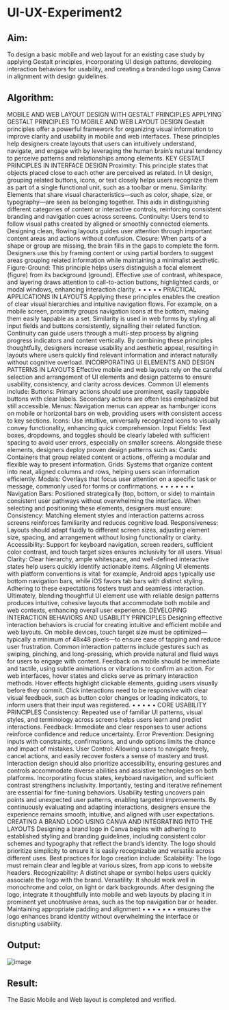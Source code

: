 # UI-UX-Experiment2

## Aim:
 To design a basic mobile and web layout for an existing case study by applying Gestalt principles, incorporating UI design patterns, developing interaction behaviors for usability, and creating a branded logo using Canva in alignment with design guidelines.

## Algorithm:

MOBILE AND WEB LAYOUT DESIGN
WITH GESTALT PRINCIPLES
APPLYING GESTALT PRINCIPLES TO MOBILE AND
WEB LAYOUT DESIGN
Gestalt principles offer a powerful framework for organizing visual
information to improve clarity and usability in mobile and web interfaces.
These principles help designers create layouts that users can intuitively
understand, navigate, and engage with by leveraging the human brain’s
natural tendency to perceive patterns and relationships among elements.
KEY GESTALT PRINCIPLES IN INTERFACE DESIGN
Proximity: This principle states that objects placed close to each other
are perceived as related. In UI design, grouping related buttons, icons,
or text closely helps users recognize them as part of a single functional
unit, such as a toolbar or menu.
Similarity: Elements that share visual characteristics—such as color,
shape, size, or typography—are seen as belonging together. This aids in
distinguishing different categories of content or interactive controls,
reinforcing consistent branding and navigation cues across screens.
Continuity: Users tend to follow visual paths created by aligned or
smoothly connected elements. Designing clean, flowing layouts guides
user attention through important content areas and actions without
confusion.
Closure: When parts of a shape or group are missing, the brain fills in
the gaps to complete the form. Designers use this by framing content or
using partial borders to suggest areas grouping related information
while maintaining a minimalist aesthetic.
Figure-Ground: This principle helps users distinguish a focal element
(figure) from its background (ground). Effective use of contrast,
whitespace, and layering draws attention to call-to-action buttons,
highlighted cards, or modal windows, enhancing interaction clarity.
•
•
•
•
•
PRACTICAL APPLICATIONS IN LAYOUTS
Applying these principles enables the creation of clear visual hierarchies and
intuitive navigation flows. For example, on a mobile screen, proximity groups
navigation icons at the bottom, making them easily tappable as a set.
Similarity is used in web forms by styling all input fields and buttons
consistently, signalling their related function. Continuity can guide users
through a multi-step process by aligning progress indicators and content
vertically.
By combining these principles thoughtfully, designers increase usability and
aesthetic appeal, resulting in layouts where users quickly find relevant
information and interact naturally without cognitive overload.
INCORPORATING UI ELEMENTS AND DESIGN
PATTERNS IN LAYOUTS
Effective mobile and web layouts rely on the careful selection and
arrangement of UI elements and design patterns to ensure usability,
consistency, and clarity across devices. Common UI elements include:
Buttons: Primary actions should use prominent, easily tappable buttons
with clear labels. Secondary actions are often less emphasized but still
accessible.
Menus: Navigation menus can appear as hamburger icons on mobile or
horizontal bars on web, providing users with consistent access to key
sections.
Icons: Use intuitive, universally recognized icons to visually convey
functionality, enhancing quick comprehension.
Input Fields: Text boxes, dropdowns, and toggles should be clearly
labeled with sufficient spacing to avoid user errors, especially on smaller
screens.
Alongside these elements, designers deploy proven design patterns such as:
Cards: Containers that group related content or actions, offering a
modular and flexible way to present information.
Grids: Systems that organize content into neat, aligned columns and
rows, helping users scan information efficiently.
Modals: Overlays that focus user attention on a specific task or
message, commonly used for forms or confirmations.
•
•
•
•
•
•
•
Navigation Bars: Positioned strategically (top, bottom, or side) to
maintain consistent user pathways without overwhelming the interface.
When selecting and positioning these elements, designers must ensure:
Consistency: Matching element styles and interaction patterns across
screens reinforces familiarity and reduces cognitive load.
Responsiveness: Layouts should adapt fluidly to different screen sizes,
adjusting element size, spacing, and arrangement without losing
functionality or clarity.
Accessibility: Support for keyboard navigation, screen readers, sufficient
color contrast, and touch target sizes ensures inclusivity for all users.
Visual Clarity: Clear hierarchy, ample whitespace, and well-defined
interactive states help users quickly identify actionable items.
Aligning UI elements with platform conventions is vital: for example, Android
apps typically use bottom navigation bars, while iOS favors tab bars with
distinct styling. Adhering to these expectations fosters trust and seamless
interaction. Ultimately, blending thoughtful UI element use with reliable
design patterns produces intuitive, cohesive layouts that accommodate both
mobile and web contexts, enhancing overall user experience.
DEVELOPING INTERACTION BEHAVIORS AND
USABILITY PRINCIPLES
Designing effective interaction behaviors is crucial for creating intuitive and
efficient mobile and web layouts. On mobile devices, touch target size must
be optimized—typically a minimum of 48x48 pixels—to ensure ease of
tapping and reduce user frustration. Common interaction patterns include
gestures such as swiping, pinching, and long-pressing, which provide natural
and fluid ways for users to engage with content. Feedback on mobile should
be immediate and tactile, using subtle animations or vibrations to confirm an
action.
For web interfaces, hover states and clicks serve as primary interaction
methods. Hover effects highlight clickable elements, guiding users visually
before they commit. Click interactions need to be responsive with clear visual
feedback, such as button color changes or loading indicators, to inform users
that their input was registered.
•
•
•
•
•
CORE USABILITY PRINCIPLES
Consistency: Repeated use of familiar UI patterns, visual styles, and
terminology across screens helps users learn and predict interactions.
Feedback: Immediate and clear responses to user actions reinforce
confidence and reduce uncertainty.
Error Prevention: Designing inputs with constraints, confirmations, and
undo options limits the chance and impact of mistakes.
User Control: Allowing users to navigate freely, cancel actions, and easily
recover fosters a sense of mastery and trust.
Interaction design should also prioritize accessibility, ensuring gestures and
controls accommodate diverse abilities and assistive technologies on both
platforms. Incorporating focus states, keyboard navigation, and sufficient
contrast strengthens inclusivity.
Importantly, testing and iterative refinement are essential for fine-tuning
behaviors. Usability testing uncovers pain points and unexpected user
patterns, enabling targeted improvements. By continuously evaluating and
adapting interactions, designers ensure the experience remains smooth,
intuitive, and aligned with user expectations.
CREATING A BRAND LOGO USING CANVA AND
INTEGRATING INTO THE LAYOUTS
Designing a brand logo in Canva begins with adhering to established styling
and branding guidelines, including consistent color schemes and typography
that reflect the brand’s identity. The logo should prioritize simplicity to ensure
it is easily recognizable and versatile across different uses.
Best practices for logo creation include:
Scalability: The logo must remain clear and legible at various sizes, from
app icons to website headers.
Recognizability: A distinct shape or symbol helps users quickly associate
the logo with the brand.
Versatility: It should work well in monochrome and color, on light or
dark backgrounds.
After designing the logo, integrate it thoughtfully into mobile and web
layouts by placing it in prominent yet unobtrusive areas, such as the top
navigation bar or header. Maintaining appropriate padding and alignment
•
•
•
•
•
•
•
ensures the logo enhances brand identity without overwhelming the interface
or disrupting usability.

## Output:

![image](https://github.com/user-attachments/assets/066ab028-c12e-452b-9020-7f0bbd40a3fe)

## Result:

The Basic Mobile and Web layout is completed and verified.

